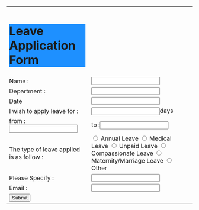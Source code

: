 <!DOCTYPE HTML>
<html>
<body>
<head>
  <title>Leave Application Form</title>
</head>
 <form>
  <table>
    <td><h1 style="background-color:DodgerBlue;">Leave Application Form</h1></td>
   <tr>
    <td>Name :</td>
    <td><input type="text"></td>
   </tr>
   <tr>
    <td>Department :</td>
    <td><input type="type"></td>
   </tr>
   <tr>
    <td>Date </td>
    <td><input type="dob"></td>
   </tr>
   <tr>
    <td>I wish to apply leave for  :<td><input type="type">days</td>
    </tr>
    <td>from  :<input type="type"><td>to  :<input type="type"></td>
   </tr>
   <tr>
    <td>The type of leave applied is as follow :</td>
    <td>
     <input type="radio" name="The type of leave applied is as follow"> Annual Leave
     <input type="radio" name="The type of leave applied is as follow"> Medical Leave
     <input type="radio" name="The type of leave applied is as follow"> Unpaid Leave
     <input type="radio" name="The type of leave applied is as follow"> Compassionate Leave
     <input type="radio" name="The type of leave applied is as follow"> Maternity/Marriage Leave
     <input type="radio" name="The type of leave applied is as follow"> Other
    </td>
    <tr>
        <td>Please Specify :</td>
        <td><input type="type"></td>
   </tr>
   <tr>
    <td>Email :</td>
    <td><input type="email"></td>
   </tr>
   <tr>
    <td><input type="submit" value="Submit"></td>
   </tr>
  </table>
 </form>
</body>
</html>
